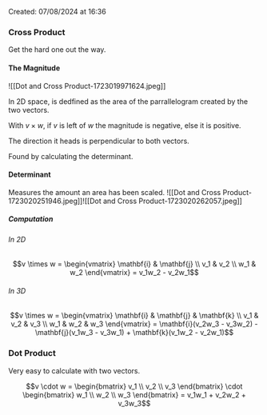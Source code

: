 Created: 07/08/2024 at 16:36

### Cross Product
Get the hard one out the way.

#### The Magnitude

![[Dot and Cross Product-1723019971624.jpeg]]

In 2D space, is dedfined as the area of the parrallelogram created by the two vectors.

With $v \times w$, if $v$ is left of $w$ the magnitude is negative, else it is positive.

The direction it heads is perpendicular to both vectors.

Found by calculating the determinant.

#### Determinant
Measures the amount an area has been scaled.
![[Dot and Cross Product-1723020251946.jpeg]]![[Dot and Cross Product-1723020262057.jpeg]]

##### Computation
###### In 2D
$$v \times w = \begin{vmatrix} \mathbf{i} & \mathbf{j} \\ v_1 & v_2 \\ w_1 & w_2 \end{vmatrix} = v_1w_2 - v_2w_1$$

###### In 3D
$$v \times w = \begin{vmatrix} \mathbf{i} & \mathbf{j} & \mathbf{k} \\ v_1 & v_2 & v_3 \\ w_1 & w_2 & w_3 \end{vmatrix} = \mathbf{i}(v_2w_3 - v_3w_2) - \mathbf{j}(v_1w_3 - v_3w_1) + \mathbf{k}(v_1w_2 - v_2w_1)$$

### Dot Product
Very easy to calculate with two vectors.

$$v \cdot w = \begin{bmatrix} v_1 \\ v_2 \\ v_3 \end{bmatrix} \cdot \begin{bmatrix} w_1 \\ w_2 \\ w_3 \end{bmatrix} = v_1w_1 + v_2w_2 + v_3w_3$$
